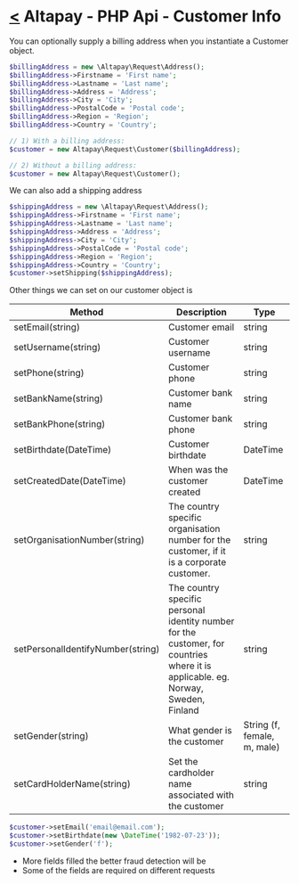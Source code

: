 [<](../index.md) Altapay - PHP Api - Customer Info
==================================================

You can optionally supply a billing address when you instantiate a Customer object.

```php
$billingAddress = new \Altapay\Request\Address();
$billingAddress->Firstname = 'First name';
$billingAddress->Lastname = 'Last name';
$billingAddress->Address = 'Address';
$billingAddress->City = 'City';
$billingAddress->PostalCode = 'Postal code';
$billingAddress->Region = 'Region';
$billingAddress->Country = 'Country';

// 1) With a billing address:
$customer = new Altapay\Request\Customer($billingAddress);

// 2) Without a billing address:
$customer = new Altapay\Request\Customer();
```

We can also add a shipping address

```php
$shippingAddress = new \Altapay\Request\Address();
$shippingAddress->Firstname = 'First name';
$shippingAddress->Lastname = 'Last name';
$shippingAddress->Address = 'Address';
$shippingAddress->City = 'City';
$shippingAddress->PostalCode = 'Postal code';
$shippingAddress->Region = 'Region';
$shippingAddress->Country = 'Country';
$customer->setShipping($shippingAddress);
```

Other things we can set on our customer object is

| Method  | Description | Type |
|---|---|---|
setEmail(string) | Customer email | string
setUsername(string) | Customer username | string
setPhone(string) | Customer phone | string
setBankName(string) | Customer bank name | string
setBankPhone(string) | Customer bank phone | string
setBirthdate(DateTime) | Customer birthdate | DateTime
setCreatedDate(DateTime) | When was the customer created | DateTime
setOrganisationNumber(string) | The country specific organisation number for the customer, if it is a corporate customer. | string
setPersonalIdentifyNumber(string) | The country specific personal identity number for the customer, for countries where it is applicable. eg. Norway, Sweden, Finland | string
setGender(string) | What gender is the customer | String (f, female, m, male)
setCardHolderName(string) | Set the cardholder name associated with the customer | string
```php
$customer->setEmail('email@email.com');
$customer->setBirthdate(new \DateTime('1982-07-23'));
$customer->setGender('f');
```

* More fields filled the better fraud detection will be
* Some of the fields are required on different requests

